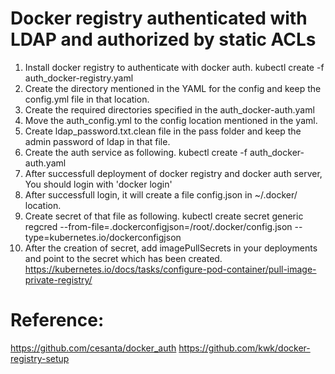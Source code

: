 # Docker registry authenticated with LDAP and authorized by static ACLs

1. Install docker registry to authenticate with docker auth.
   kubectl create -f auth_docker-registry.yaml
2. Create the directory mentioned in the YAML for the config and keep the config.yml file in that location.
3. Create the required directories specified in the auth_docker-auth.yaml
4. Move the auth_config.yml to the config location mentioned in the yaml.
5. Create ldap_password.txt.clean file in the pass folder and keep the admin password of ldap in that file.
6. Create the auth service as following.
   kubectl create -f auth_docker-auth.yaml
7. After successfull deployment of docker registry and docker auth server, You should login with 'docker login'
8. After successfull login, it will create a file config.json in  ~/.docker/ location.
9. Create secret of that file as following.
   kubectl create secret generic regcred --from-file=.dockerconfigjson=/root/.docker/config.json --type=kubernetes.io/dockerconfigjson
10. After the creation of secret, add imagePullSecrets  in your deployments and point to the secret which has been created.
   https://kubernetes.io/docs/tasks/configure-pod-container/pull-image-private-registry/



# Reference:
https://github.com/cesanta/docker_auth
https://github.com/kwk/docker-registry-setup

